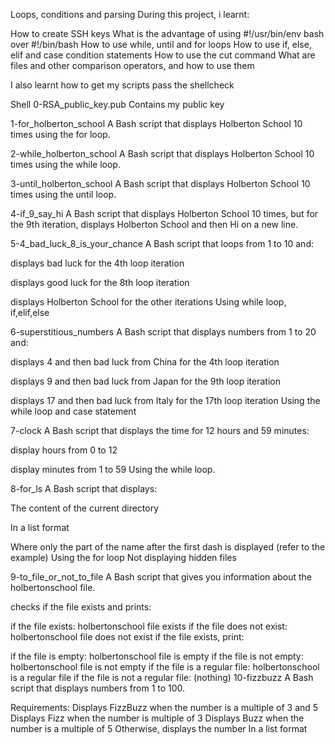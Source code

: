 Loops, conditions and parsing
During this project, i learnt:

How to create SSH keys What is the advantage of using #!/usr/bin/env bash over #!/bin/bash How to use while, until and for loops How to use if, else, elif and case condition statements How to use the cut command What are files and other comparison operators, and how to use them

I also learnt how to get my scripts pass the shellcheck

Shell
0-RSA_public_key.pub
Contains my public key

1-for_holberton_school
A Bash script that displays Holberton School 10 times using the for loop.

2-while_holberton_school
A Bash script that displays Holberton School 10 times using the while loop.

3-until_holberton_school
A Bash script that displays Holberton School 10 times using the until loop.

4-if_9_say_hi
A Bash script that displays Holberton School 10 times, but for the 9th iteration, displays Holberton School and then Hi on a new line.

5-4_bad_luck_8_is_your_chance
A Bash script that loops from 1 to 10 and:

displays bad luck for the 4th loop iteration

displays good luck for the 8th loop iteration

displays Holberton School for the other iterations Using while loop, if,elif,else

6-superstitious_numbers
A Bash script that displays numbers from 1 to 20 and:

displays 4 and then bad luck from China for the 4th loop iteration

displays 9 and then bad luck from Japan for the 9th loop iteration

displays 17 and then bad luck from Italy for the 17th loop iteration Using the while loop and case statement

7-clock
A Bash script that displays the time for 12 hours and 59 minutes:

display hours from 0 to 12

display minutes from 1 to 59 Using the while loop.

8-for_ls
A Bash script that displays:

The content of the current directory

In a list format

Where only the part of the name after the first dash is displayed (refer to the example) Using the for loop Not displaying hidden files

9-to_file_or_not_to_file
A Bash script that gives you information about the holbertonschool file.

checks if the file exists and prints:

if the file exists: holbertonschool file exists
if the file does not exist: holbertonschool file does not exist
if the file exists, print:

if the file is empty: holbertonschool file is empty
if the file is not empty: holbertonschool file is not empty
if the file is a regular file: holbertonschool is a regular file
if the file is not a regular file: (nothing)
10-fizzbuzz
A Bash script that displays numbers from 1 to 100.

Requirements:
Displays FizzBuzz when the number is a multiple of 3 and 5
Displays Fizz when the number is multiple of 3
Displays Buzz when the number is a multiple of 5
Otherwise, displays the number
In a list format
